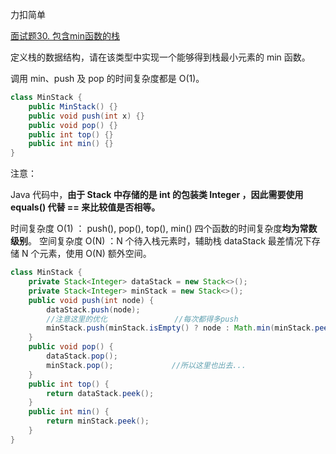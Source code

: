 力扣简单

[面试题30. 包含min函数的栈](https://leetcode-cn.com/problems/bao-han-minhan-shu-de-zhan-lcof/)



定义栈的数据结构，请在该类型中实现一个能够得到栈最小元素的 min 函数。 

调用 min、push 及 pop 的时间复杂度都是 O(1)。 



````java
class MinStack {
    public MinStack() {}
    public void push(int x) {}
    public void pop() {}
    public int top() {}
    public int min() {}
}
````



注意： 

Java 代码中，**由于 Stack 中存储的是 int 的包装类 Integer ，因此需要使用 equals() 代替 == 来比较值是否相等。** 



时间复杂度 O(1) ： push(), pop(), top(), min() 四个函数的时间复杂度**均为常数级别**。
空间复杂度 O(N) ：N 个待入栈元素时，辅助栈 dataStack 最差情况下存储 N 个元素，使用 O(N) 额外空间。

```java
class MinStack {
    private Stack<Integer> dataStack = new Stack<>();
    private Stack<Integer> minStack = new Stack<>();
    public void push(int node) {
        dataStack.push(node);
        //注意这里的优化				//每次都得多push
        minStack.push(minStack.isEmpty() ? node : Math.min(minStack.peek(), node));
    }
    public void pop() {
        dataStack.pop();
        minStack.pop();				//所以这里也出去...
    }
    public int top() {
        return dataStack.peek();
    }
    public int min() {
        return minStack.peek();
    }
}
```